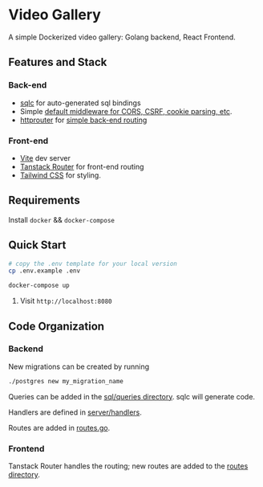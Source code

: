 # Video Gallery

A simple Dockerized video gallery: Golang backend, React Frontend.

## Features and Stack

### Back-end
- [sqlc](https://github.com/kyleconroy/sqlc) for auto-generated sql bindings
- Simple [default middleware for CORS, CSRF, cookie parsing, etc](./golang/server/middleware.go).
- [httprouter](github.com/julienschmidt/httprouter) for [simple back-end routing](./golang/server/routes.go)

### Front-end
- [Vite](https://vitejs.dev/) dev server
- [Tanstack Router](https://tanstack.com/router/latest/docs/framework/react/overview) for front-end routing
- [Tailwind CSS](https://tailwindcss.com/) for styling.

## Requirements
Install `docker` && `docker-compose`

## Quick Start
```bash
# copy the .env template for your local version
cp .env.example .env

docker-compose up
```
1) Visit `http://localhost:8080`

## Code Organization

### Backend

New migrations can be created by running
```bash
./postgres new my_migration_name
```

Queries can be added in the [sql/queries directory](golang/sql/queries). sqlc will generate code.

Handlers are defined in [server/handlers](golang/server/handlers).

Routes are added in [routes.go](golang/server/routes.go).

### Frontend

Tanstack Router handles the routing; new routes are added to the [routes directory](react/src/routes).
